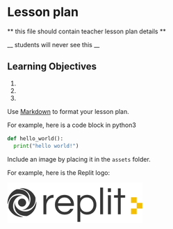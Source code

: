 # Lesson plan
  
  ** this file should contain teacher lesson plan details ** 

  __ students will never see this __

  ## Learning Objectives
  1. 
  2. 
  3. 

  Use [Markdown](https://gist.github.com/cuonggt/9b7d08a597b167299f0d) to format your lesson plan.

  For example, here is a code block in python3
```python
def hello_world():
  print("hello world!")
```

  
  Include an image by placing it in the `assets` folder.

  For example, here is the Replit logo:

  ![alt text](assets/logo.png)
  
  